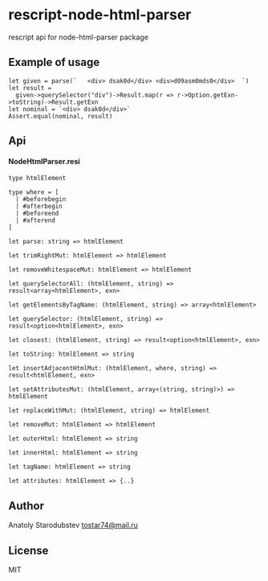 # rescript-node-html-parser
rescript api for node-html-parser package


## Example of usage
```rescript
let given = parse(`   <div> dsak0d</div> <div>d09asm0mds0</div>  `)
let result =
  given->querySelector("div")->Result.map(r => r->Option.getExn->toString)->Result.getExn
let nominal = `<div> dsak0d</div>`
Assert.equal(nominal, result)
```


## Api

#### NodeHtmlParser.resi
```rescript
type htmlElement

type where = [
  | #beforebegin
  | #afterbegin
  | #beforeend
  | #afterend
]

let parse: string => htmlElement

let trimRightMut: htmlElement => htmlElement

let removeWhitespaceMut: htmlElement => htmlElement

let querySelectorAll: (htmlElement, string) => result<array<htmlElement>, exn>

let getElementsByTagName: (htmlElement, string) => array<htmlElement>

let querySelector: (htmlElement, string) => result<option<htmlElement>, exn>

let closest: (htmlElement, string) => result<option<htmlElement>, exn>

let toString: htmlElement => string

let insertAdjacentHtmlMut: (htmlElement, where, string) => result<htmlElement, exn>

let setAttributesMut: (htmlElement, array<(string, string)>) => htmlElement

let replaceWithMut: (htmlElement, string) => htmlElement

let removeMut: htmlElement => htmlElement

let outerHtml: htmlElement => string

let innerHtml: htmlElement => string

let tagName: htmlElement => string

let attributes: htmlElement => {..}
```


## Author
Anatoly Starodubstev
tostar74@mail.ru


## License
MIT